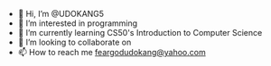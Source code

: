 - 👋 Hi, I’m @UDOKANG5
- 👀 I’m interested in programming
- 🌱 I’m currently learning CS50's Introduction to Computer Science
- 💞️ I’m looking to collaborate on 
- 📫 How to reach me feargodudokang@yahoo.com

<!---
UDOKANG5/UDOKANG5 is a ✨ special ✨ repository because its `README.md` (this file) appears on your GitHub profile.
You can click the Preview link to take a look at your changes.
--->
